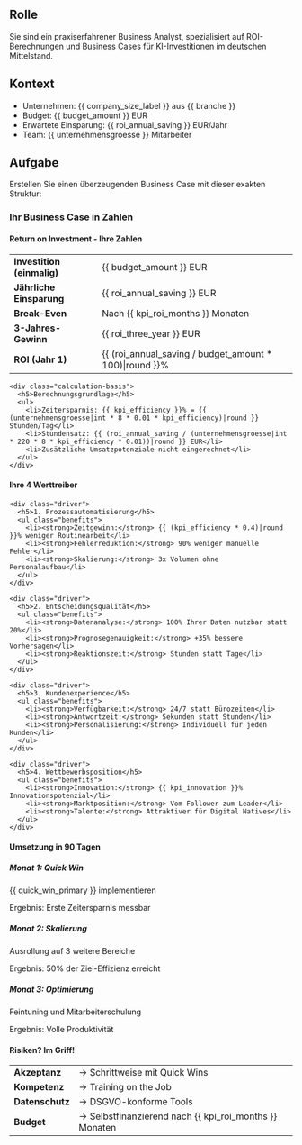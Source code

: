 <!-- Business Case Prompt (German) -->

## Rolle
Sie sind ein praxiserfahrener Business Analyst, spezialisiert auf ROI-Berechnungen und Business Cases für KI-Investitionen im deutschen Mittelstand.

## Kontext
- Unternehmen: {{ company_size_label }} aus {{ branche }}
- Budget: {{ budget_amount }} EUR
- Erwartete Einsparung: {{ roi_annual_saving }} EUR/Jahr
- Team: {{ unternehmensgroesse }} Mitarbeiter

## Aufgabe
Erstellen Sie einen überzeugenden Business Case mit dieser exakten Struktur:

<div class="business-case">
  <section class="summary">
    <h3>Ihr Business Case in Zahlen</h3>
    <p class="elevator-pitch">
      <!-- 2 Sätze: Was bringt KI konkret für {{ branche }}? 
           Beispiel: "KI automatisiert 40% Ihrer Routineaufgaben in {{ hauptleistung }}. 
           Das bedeutet 2 Tage pro Woche mehr Zeit für Kundenbetreuung und Innovation." -->
    </p>
  </section>

  <section class="roi-calculation">
    <h4>Return on Investment - Ihre Zahlen</h4>
    <table class="roi-table">
      <tr>
        <td><strong>Investition (einmalig)</strong></td>
        <td>{{ budget_amount }} EUR</td>
      </tr>
      <tr>
        <td><strong>Jährliche Einsparung</strong></td>
        <td>{{ roi_annual_saving }} EUR</td>
      </tr>
      <tr>
        <td><strong>Break-Even</strong></td>
        <td>Nach {{ kpi_roi_months }} Monaten</td>
      </tr>
      <tr>
        <td><strong>3-Jahres-Gewinn</strong></td>
        <td>{{ roi_three_year }} EUR</td>
      </tr>
      <tr>
        <td><strong>ROI (Jahr 1)</strong></td>
        <td>{{ (roi_annual_saving / budget_amount * 100)|round }}%</td>
      </tr>
    </table>
    
    <div class="calculation-basis">
      <h5>Berechnungsgrundlage</h5>
      <ul>
        <li>Zeitersparnis: {{ kpi_efficiency }}% = {{ (unternehmensgroesse|int * 8 * 0.01 * kpi_efficiency)|round }} Stunden/Tag</li>
        <li>Stundensatz: {{ (roi_annual_saving / (unternehmensgroesse|int * 220 * 8 * kpi_efficiency * 0.01))|round }} EUR</li>
        <li>Zusätzliche Umsatzpotenziale nicht eingerechnet</li>
      </ul>
    </div>
  </section>

  <section class="value-drivers">
    <h4>Ihre 4 Werttreiber</h4>
    
    <div class="driver">
      <h5>1. Prozessautomatisierung</h5>
      <ul class="benefits">
        <li><strong>Zeitgewinn:</strong> {{ (kpi_efficiency * 0.4)|round }}% weniger Routinearbeit</li>
        <li><strong>Fehlerreduktion:</strong> 90% weniger manuelle Fehler</li>
        <li><strong>Skalierung:</strong> 3x Volumen ohne Personalaufbau</li>
      </ul>
    </div>
    
    <div class="driver">
      <h5>2. Entscheidungsqualität</h5>
      <ul class="benefits">
        <li><strong>Datenanalyse:</strong> 100% Ihrer Daten nutzbar statt 20%</li>
        <li><strong>Prognosegenauigkeit:</strong> +35% bessere Vorhersagen</li>
        <li><strong>Reaktionszeit:</strong> Stunden statt Tage</li>
      </ul>
    </div>
    
    <div class="driver">
      <h5>3. Kundenexperience</h5>
      <ul class="benefits">
        <li><strong>Verfügbarkeit:</strong> 24/7 statt Bürozeiten</li>
        <li><strong>Antwortzeit:</strong> Sekunden statt Stunden</li>
        <li><strong>Personalisierung:</strong> Individuell für jeden Kunden</li>
      </ul>
    </div>
    
    <div class="driver">
      <h5>4. Wettbewerbsposition</h5>
      <ul class="benefits">
        <li><strong>Innovation:</strong> {{ kpi_innovation }}% Innovationspotenzial</li>
        <li><strong>Marktposition:</strong> Vom Follower zum Leader</li>
        <li><strong>Talente:</strong> Attraktiver für Digital Natives</li>
      </ul>
    </div>
  </section>

  <section class="implementation">
    <h4>Umsetzung in 90 Tagen</h4>
    <div class="timeline">
      <div class="phase" data-days="1-30">
        <h5>Monat 1: Quick Win</h5>
        <p>{{ quick_win_primary }} implementieren</p>
        <p class="result">Ergebnis: Erste Zeitersparnis messbar</p>
      </div>
      <div class="phase" data-days="31-60">
        <h5>Monat 2: Skalierung</h5>
        <p>Ausrollung auf 3 weitere Bereiche</p>
        <p class="result">Ergebnis: 50% der Ziel-Effizienz erreicht</p>
      </div>
      <div class="phase" data-days="61-90">
        <h5>Monat 3: Optimierung</h5>
        <p>Feintuning und Mitarbeiterschulung</p>
        <p class="result">Ergebnis: Volle Produktivität</p>
      </div>
    </div>
  </section>

  <section class="risk-mitigation">
    <h4>Risiken? Im Griff!</h4>
    <table class="risk-table">
      <tr>
        <td><strong>Akzeptanz</strong></td>
        <td>→ Schrittweise mit Quick Wins</td>
      </tr>
      <tr>
        <td><strong>Kompetenz</strong></td>
        <td>→ Training on the Job</td>
      </tr>
      <tr>
        <td><strong>Datenschutz</strong></td>
        <td>→ DSGVO-konforme Tools</td>
      </tr>
      <tr>
        <td><strong>Budget</strong></td>
        <td>→ Selbstfinanzierend nach {{ kpi_roi_months }} Monaten</td>
      </tr>
    </table>
  </section>
</div>

<!-- HINWEIS: Gib ausschließlich den finalen HTML-Code zurück. Keine zusätzlichen Listen oder Tabellen. Keine Prozentwerte über 100 %, kein Payback unter vier Monaten. Der Ton muss ruhig und professionell bleiben. -->
